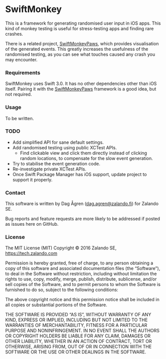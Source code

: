 # SwiftMonkey

This is a framework for generating randomised user input in iOS
apps. This kind of monkey testing is useful for stress-testing
apps and finding rare crashes.

There is a related project, [SwiftMonkeyPaws][], which provides
visualisation of the generated events. This greatly increases
the usefulness of the randomised testing, as you can see what
touches caused any crash you may encounter.

### Requirements

SwiftMonkey uses Swift 3.0. It has no other dependencies
other than iOS itself. Pairing it with the [SwiftMonkeyPaws][]
framework is a good idea, but not required.

### Usage

To be written.

### TODO

- Add simplified API for sane default settings.
- Add randomised testing using public XCTest APIs.
  - Find clickable view and click them directly instead of
    clicking random locations, to compensate for the slow
    event generation.
- Try to stabilise the event generation code.
- Re-investigate private XCTest APIs.
- Once Swift Package Manager has iOS support, update project
  to support it properly.

### Contact

This software is written by Dag Ågren (dag.agren@zalando.fi)
for Zalando SE.

Bug reports and feature requests are more likely to be addressed
if posted as issues here on GitHub.

### License

The MIT License (MIT) Copyright © 2016 Zalando SE, https://tech.zalando.com

Permission is hereby granted, free of charge, to any person obtaining a copy of this software and associated documentation files (the “Software”), to deal in the Software without restriction, including without limitation the rights to use, copy, modify, merge, publish, distribute, sublicense, and/or sell copies of the Software, and to permit persons to whom the Software is furnished to do so, subject to the following conditions:

The above copyright notice and this permission notice shall be included in all copies or substantial portions of the Software.

THE SOFTWARE IS PROVIDED “AS IS”, WITHOUT WARRANTY OF ANY KIND, EXPRESS OR IMPLIED, INCLUDING BUT NOT LIMITED TO THE WARRANTIES OF MERCHANTABILITY, FITNESS FOR A PARTICULAR PURPOSE AND NONINFRINGEMENT. IN NO EVENT SHALL THE AUTHORS OR COPYRIGHT HOLDERS BE LIABLE FOR ANY CLAIM, DAMAGES OR OTHER LIABILITY, WHETHER IN AN ACTION OF CONTRACT, TORT OR OTHERWISE, ARISING FROM, OUT OF OR IN CONNECTION WITH THE SOFTWARE OR THE USE OR OTHER DEALINGS IN THE SOFTWARE.

[SwiftMonkeyPaws]: https://github.bus.zalan.do/dagren/SwiftMonkeyPaws
